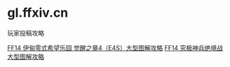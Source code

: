 # gl.ffxiv.cn
玩家投稿攻略

[FF14 伊甸零式希望乐园 觉醒之章4（E4S）大型图解攻略](e4s/shenshen/index.html)
[FF14 究极神兵绝境战 大型图解攻略](jsb/shenshen/index.html)
